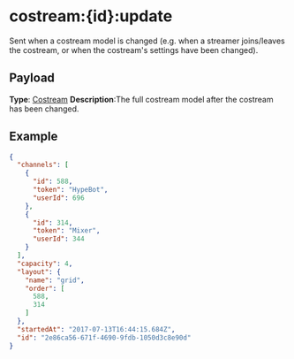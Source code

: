 # costream:{id}:update

Sent when a costream model is changed (e.g. when a streamer joins/leaves the costream, or when the costream&#x27;s settings have been changed).

## Payload
**Type**: [Costream](REST_LINK/Costream)
**Description**:The full costream model after the costream has been changed.

## Example
```json
{
  "channels": [
    {
      "id": 588,
      "token": "HypeBot",
      "userId": 696
    },
    {
      "id": 314,
      "token": "Mixer",
      "userId": 344
    }
  ],
  "capacity": 4,
  "layout": {
    "name": "grid",
    "order": [
      588,
      314
    ]
  },
  "startedAt": "2017-07-13T16:44:15.684Z",
  "id": "2e86ca56-671f-4690-9fdb-1050d3c8e90d"
}
```
